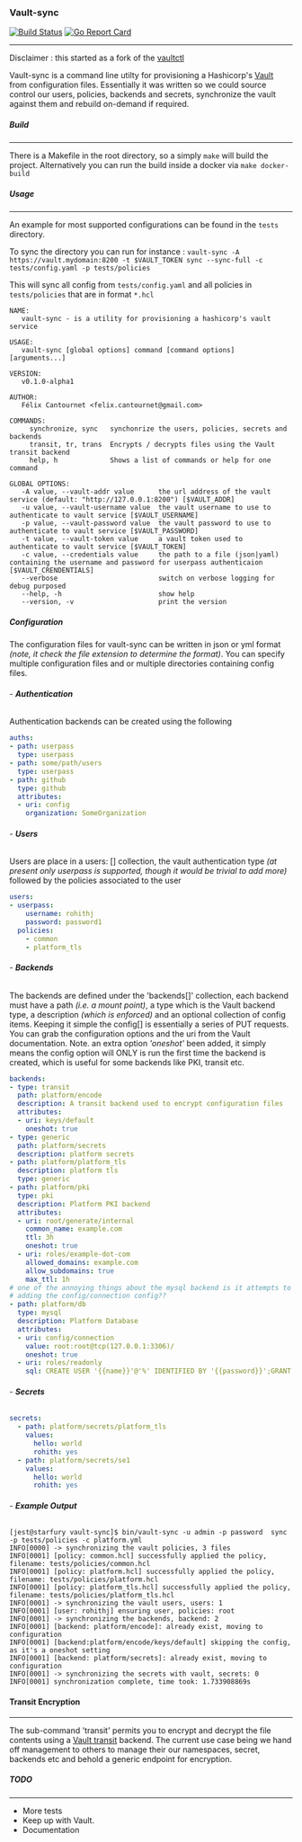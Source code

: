 ### **Vault-sync**

[![Build Status](https://travis-ci.org/fcantournet/vault-sync.svg?branch=master)](https://travis-ci.org/fcantournet/vault-sync)
[![Go Report Card](https://goreportcard.com/badge/github.com/fcantournet/vault-sync)](https://goreportcard.com/report/github.com/fcantournet/vault-sync)

---
Disclaimer : this started as a fork of the [vaultctl](https://github.com/UKHomeOffice/vaultctl)

Vault-sync is a command line utilty for provisioning a Hashicorp's [Vault](https://www.vaultproject.io) from configuration files. Essentially it was written so we could source control our users, policies, backends and secrets, synchronize the vault against them and rebuild on-demand if required.

##### **Build**
---

 There is a Makefile in the root directory, so a simply `make` will build the project. Alternatively you can run the build inside a docker via `make docker-build`

##### **Usage**
---

An example for most supported configurations can be found in the `tests` directory.

To sync the directory you can run for instance :
`vault-sync -A https://vault.mydomain:8200 -t $VAULT_TOKEN sync --sync-full -c tests/config.yaml -p tests/policies`

This will sync all config from `tests/config.yaml` and all policies in `tests/policies` that are in format `*.hcl`

```shell
NAME:
   vault-sync - is a utility for provisioning a hashicorp's vault service

USAGE:
   vault-sync [global options] command [command options] [arguments...]

VERSION:
   v0.1.0-alpha1

AUTHOR:
   Félix Cantournet <felix.cantournet@gmail.com>

COMMANDS:
     synchronize, sync   synchonrize the users, policies, secrets and backends
     transit, tr, trans  Encrypts / decrypts files using the Vault transit backend
     help, h             Shows a list of commands or help for one command

GLOBAL OPTIONS:
   -A value, --vault-addr value      the url address of the vault service (default: "http://127.0.0.1:8200") [$VAULT_ADDR]
   -u value, --vault-username value  the vault username to use to authenticate to vault service [$VAULT_USERNAME]
   -p value, --vault-password value  the vault password to use to authenticate to vault service [$VAULT_PASSWORD]
   -t value, --vault-token value     a vault token used to authenticate to vault service [$VAULT_TOKEN]
   -c value, --credentials value     the path to a file (json|yaml) containing the username and password for userpass authenticaion [$VAULT_CRENDENTIALS]
   --verbose                         switch on verbose logging for debug purposed
   --help, -h                        show help
   --version, -v                     print the version
```

##### **Configuration**

The configuration files for vault-sync can be written in json or yml format *(note, it check the file extension to determine the format)*. You can specify multiple configuration files and or multiple directories containing config files.

###### - **Authentication**

Authentication backends can be created using the following

```YAML
auths:
- path: userpass
  type: userpass
- path: some/path/users
  type: userpass
- path: github
  type: github
  attributes:
  - uri: config
    organization: SomeOrganization
```

###### - **Users**

Users are place in a users: [] collection, the vault authentication type *(at present only userpass is supported, though it would be trivial to add more)* followed by the policies associated to the user

```YAML
users:
- userpass:
    username: rohithj
    password: password1
  policies:
    - common
    - platform_tls
```

###### - **Backends**

The backends are defined under the 'backends[]' collection, each backend must have a path *(i.e. a mount point)*, a type which is the Vault backend type, a description *(which is enforced)* and an optional collection of config items. Keeping it simple the config[] is essentially a series of PUT requests. You can grab the configuration options and the uri from the Vault documentation. Note. an extra option *'oneshot'* been added, it simply means the config option will ONLY is run the first time the backend is created, which is useful for some backends like PKI, transit etc.

```YAML
backends:
- type: transit
  path: platform/encode
  description: A transit backend used to encrypt configuration files
  attributes:
  - uri: keys/default
    oneshot: true
- type: generic
  path: platform/secrets
  description: platform secrets
- path: platform/platform_tls
  description: platform tls
  type: generic
- path: platform/pki
  type: pki
  description: Platform PKI backend
  attributes:
  - uri: root/generate/internal
    common_name: example.com
    ttl: 3h
    oneshot: true
  - uri: roles/example-dot-com
    allowed_domains: example.com
    allow_subdomains: true
    max_ttl: 1h
# one of the annoying things about the mysql backend is it attempts to connect to the db when
# adding the config/connection config??
- path: platform/db
  type: mysql
  description: Platform Database
  attributes:
  - uri: config/connection
    value: root:root@tcp(127.0.0.1:3306)/
    oneshot: true
  - uri: roles/readonly
    sql: CREATE USER '{{name}}'@'%' IDENTIFIED BY '{{password}}';GRANT SELECT ON *.* TO '{{name}}'@'%'
```

###### - **Secrets**

```YAML
secrets:
  - path: platform/secrets/platform_tls
    values:
      hello: world
      rohith: yes
  - path: platform/secrets/se1
    values:
      hello: world
      rohith: yes
```

###### - **Example Output**

```shell
[jest@starfury vault-sync]$ bin/vault-sync -u admin -p password  sync -p tests/policies -c platform.yml
INFO[0000] -> synchronizing the vault policies, 3 files
INFO[0001] [policy: common.hcl] successfully applied the policy, filename: tests/policies/common.hcl
INFO[0001] [policy: platform.hcl] successfully applied the policy, filename: tests/policies/platform.hcl
INFO[0001] [policy: platform_tls.hcl] successfully applied the policy, filename: tests/policies/platform_tls.hcl
INFO[0001] -> synchronizing the vault users, users: 1
INFO[0001] [user: rohithj] ensuring user, policies: root
INFO[0001] -> synchronizing the backends, backend: 2
INFO[0001] [backend: platform/encode]: already exist, moving to configuration
INFO[0001] [backend:platform/encode/keys/default] skipping the config, as it's a oneshot setting
INFO[0001] [backend: platform/secrets]: already exist, moving to configuration
INFO[0001] -> synchronizing the secrets with vault, secrets: 0
INFO[0001] synchronization complete, time took: 1.733908869s
```


#### **Transit Encryption**
---
The sub-command 'transit' permits you to encrypt and decrypt the file contents using a [Vault transit](https://www.vaultproject.io/docs/secrets/transit/index.html) backend. The current use case being we hand off management to others to manage their our namespaces, secret, backends etc and behold a generic endpoint for encryption.

##### **TODO**
---

- More tests
- Keep up with Vault.
- Documentation
